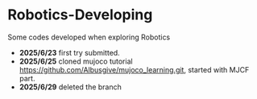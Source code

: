 # Robotics-Developing
Some codes developed when exploring Robotics
- **2025/6/23** first try submitted.
- **2025/6/25** cloned mujoco tutorial <https://github.com/Albusgive/mujoco_learning.git>, started with MJCF part.
- **2025/6/29** deleted the branch